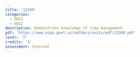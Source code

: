 ```yaml
---
title: '12349'
categories:
  - ENI2
  - VES2
description: Demonstrate knowledge of time management
pdf: 'https://www.nzqa.govt.nz/nqfdocs/units/pdf/12349.pdf'
level: '2'
credits: '3'
assessment: Internal
---
```


